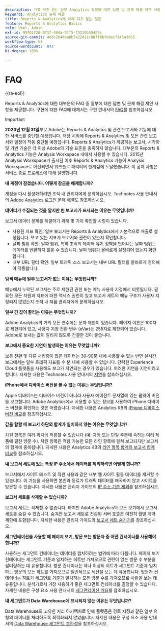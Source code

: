 ```yaml
---
description: 가장 자주 묻는 일부 Analytics 질문에 대한 답변 및 문제 해결 제안 사항을 제공합니다.
keywords: Analytics 문제 해결
title: Reports & Analytics에 대해 자주 묻는 질문
feature: Reports & Analytics Basics
role: User, Admin
exl-id: 99702728-971f-484a-91f5-f3210b89485c
source-git-commit: 4ddc2640aa8b3a22411c86ff8bfe0ecf345a3d63
workflow-type: ht
source-wordcount: '843'
ht-degree: 100%

---
```


# FAQ

{{ra-eol}}

Reports &amp; Analytics에 대한 대부분의 FAQ 중 일부에 대한 답변 및 문제 해결 제안 사항을 제공합니다. 구현에 대한 FAQ에 대해서는 구현 안내서의 [FAQ](/help/implement/faq.md)를 참조하십시오.

>[!IMPORTANT]
>**2023년 12월 31일**&#x200B;부로 Adobe는 Reports &amp; Analytics 및 관련 보고서와 기능에 대한 서비스를 중단할 예정입니다. 해당 시점에 Reports &amp; Analytics 및 모든 관련 보고서와 일정이 작동 중단될 예정입니다. Reports &amp; Analytics가 제공하는 보고서, 시각화 및 기반 기술은 더 이상 Adobe의 기술 표준을 충족하지 않습니다. 대부분의 Reports &amp; Analytics 기능은 Analysis Workspace 내에서 사용할 수 있습니다. 2015년 Analysis Workspace가 출시된 이후 Reports &amp; Analytics 기능이 Analysis Workspace로 이전되면서 워크플로 패리티의 한계점에 도달했습니다. 이 공지 사항은 서비스 종료 프로세스에 대해 설명합니다.

**내 계정이 잠겼습니다. 어떻게 잠금을 해제합니까?**

계정을 다시 활성화하려면 조직 내 관리자에게 문의하십시오. Technotes 사용 안내서의 [Adobe Analytics 로그인 문제 해결](/help/technotes/troubleshoot-login.md)도 참조하십시오.

**데이터가 수집되는 것을 알지만 빈 보고서가 표시되는 이유는 무엇입니까?**

보고서 데이터 문제를 해결하기 위해 몇 가지 확인할 사항이 있습니다.

* 사용된 지표 확인: 일부 보고서는 Reports &amp; Analytics에서 기본적으로 매출로 설정됩니다. 보고 있는 지표가 보고서와 관련이 있는지 확인합니다.
* 날짜 범위 확인: 날짜 범위, 특히 조직의 데이터 유지 정책을 벗어나는 날짜 범위는 데이터를 반환하지 않을 수 있습니다. 날짜 범위가 올바르게 설정되어 있는지 확인합니다.
* 내부 URL 필터 확인: 일부 트래픽 소스 보고서는 내부 URL 필터를 올바르게 정의해야 작동합니다.

**탐색 메뉴에 일부 보고서가 없는 이유는 무엇입니까?**

메뉴에서 누락된 보고서는 주로 제한된 권한 또는 메뉴 사용자 지정에서 비롯됩니다. 필요한 모든 차원과 지표에 대한 액세스 권한이 있고 보고서 세트의 메뉴 구조가 사용자 지정되지 않았는지 조직 내 제품 관리자에게 문의하십시오.

**일부 긴 값이 잘리는 이유는 무엇입니까?**

Adobe Analytics의 거의 모든 변수에는 문자 제한이 있습니다. 페이지 이름은 100자로 제한되어 있고, 사용자 지정 전환 변수 (eVar)는 255자로 제한되어 있습니다. Adobe로 보내는 값이 잘리지 않도록 간결한 것이 좋습니다.

**보고에서 중요한 지연이 발생하는 이유는 무엇입니까?**

보통 전환 및 다른 처리량이 많은 데이터는 30-90분 내에 사용할 수 있는 반면 실시간 보고에서는 일부 트래픽 지표를 수 분 내에 사용할 수 있습니다. 강력한 Experience Cloud 플랫폼을 사용해도 보고가 지연되는 경우가 있습니다. 이러한 지연을 지연이라고 합니다. 자세한 내용은 Technotes 사용 안내서의 [지연](/help/technotes/latency.md)을 참조하십시오.

**iPhone에서 디바이스 버전을 볼 수 없는 이유는 무엇입니까?**

Apple 디바이스는 디바이스 버전이 아니라 사용자 에이전트 문자열에 있는 펌웨어 버전을 보고합니다. Adobe Analytics에서 사용할 수 있는 정보를 사용하여 iPhone 디바이스 버전을 확인하는 것은 어렵습니다. 자세한 내용은 Analytics KB의 [iPhone 디바이스 버전 비교](https://helpx.adobe.com/kr/analytics/kb/comparing-iphone-device-versions.html)를 참조하십시오.

**값을 합할 때 보고서 하단의 합계가 일치하지 않는 이유는 무엇입니까?**

차원 항목은 여러 위치에 적용할 수 있습니다 (예: 자정 또는 단일 주문에 속하는 여러 제품에 걸친 방문 수). 차원 항목은 적용 가능한 모든 라인 항목에 걸쳐 보고되지만 보고서의 합계에 중복됩니다. 자세한 내용은 Analytics KB의 [라인 항목 합계와 보고서 합계 비교](https://helpx.adobe.com/kr/analytics/kb/sum-line-items-different-from-total.html)를 참조하십시오.

**내 보고서 세트에 있는 특정 IP 주소에서 데이터를 제외하려면 어떻게 합니까?**

보고서에서 사이트 테스트 및 직원 사용과 같은 내부 웹 사이트 활동 데이터를 제거할 수 있습니다. 이 기능을 사용하면 본인과 동료가 트래픽 데이터를 왜곡하지 않고 사이트를 방문할 수 있습니다. 자세한 내용은 관리자 가이드의 [IP 주소 기준 제외](/help/admin/admin/exclude-ip.md)를 참조하십시오.

**보고서 세트를 삭제할 수 있습니까?**

보고서 세트는 삭제할 수 없습니다. 하지만 Adobe Analytics의 모든 보기에서 보고서 세트를 숨길 수 있습니다. 숨겨진 보고서 세트로 전송된 서버 호출은 여전히 월별 계약 제한에 포함됩니다. 자세한 내용은 관리자 가이드의 [보고서 세트 숨기기](/help/admin/company/c-hide-report-suites.md)를 참조하십시오.

**세그먼테이션을 사용할 때 페이지 보기, 방문 또는 방문자 중 어떤 컨테이너를 사용해야 합니까?**

사용하는 세그먼트 컨테이너는 데이터를 캡처하려는 범위에 따라 다릅니다. 페이지 보기 컨테이너는 세그먼트 기준과 일치하는 히트만 가져오므로 관련이 없는 방문 수 부분을 필터링하는 데 유용합니다. 방문 컨테이너는 하나 이상의 히트가 세그먼트 기준과 일치하는 방문의 모든 히트를 가져오므로 일반적으로 세션을 보는 데 유용합니다. 방문자 컨테이너는 히트가 세그먼트 기준과 일치하는 모든 방문 수를 가져오므로 사람을 보는 데 유용합니다. 분석가로서 가장 사용하기 좋은 세그먼트 컨테이너를 결정할 수 있습니다. 자세한 내용은 구성 요소 사용 안내서의 [세그먼테이션 개요](/help/components/segmentation/seg-overview.md)를 참조하십시오.

**내 세그먼트가 Data Warehouse에 표시되지 않는 이유는 무엇입니까?**

Data Warehouse의 고유한 처리 아키텍처로 인해 플랫폼은 경로 지정과 같은 일부 유형의 데이터를 처리하도록 최적화되지 않았습니다. 자세한 내용은 구성 요소 사용 안내서의 [Data Warehouse 세그먼트 호환성](/help/components/segmentation/seg-reference/seg-compatibility.md)을 참조하십시오.

